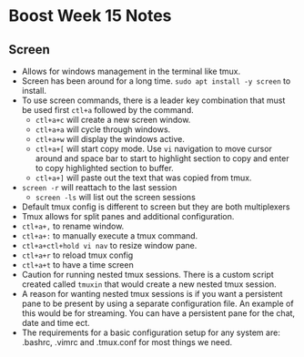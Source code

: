 # Boost Week 15 Notes
## Screen
* Allows for windows management in the terminal like tmux.
* Screen has been around for a long time. `sudo apt install -y screen`
  to install.
* To use screen commands, there is a leader key combination that must be
  used first `ctl+a` followed by the command.
  * `ctl+a+c` will create a new screen window.
  * `ctl+a+a` will cycle through windows.
  * `ctl+a+w` will display the windows active.
  * `ctl+a+[` will start copy mode. Use `vi` navigation to move cursor
    around and space bar to start to highlight section to copy and enter
    to copy highlighted section to buffer.
  * `ctl+a+]` will paste out the text that was copied from tmux.  
* `screen -r` will reattach to the last session
  * `screen -ls` will list out the screen sessions
* Default tmux config is different to screen but they are both
  multiplexers
* Tmux allows for split panes and additional configuration.
* `ctl+a+,` to rename window.
* `ctl+a+:` to manually execute a tmux command.
* `ctl+a+ctl+hold vi nav` to resize window pane.
* `ctl+a+r` to reload tmux config
* `ctl+a+t` to have a time screen
* Caution for running nested tmux sessions. There is a custom script
  created called `tmuxin` that would create a new nested tmux session.
* A reason for wanting nested tmux sessions is if you want a persistent
  pane to be present by using a separate configuration file. An example
  of this would be for streaming. You can have a persistent pane for the
  chat, date and time ect.
* The requirements for a basic configuration setup for any system are:
  .bashrc, .vimrc and .tmux.conf for most things we need.
